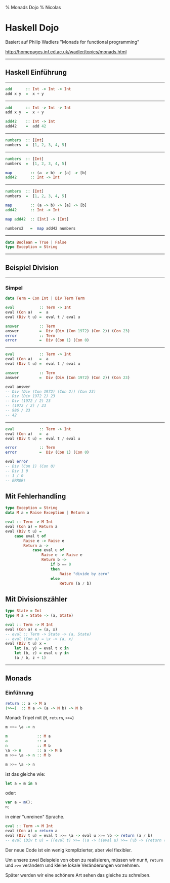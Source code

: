 % Monads Dojo
% Nicolas

# Haskell Dojo

Basiert auf Philip Wadlers "Monads for functional programming"

http://homepages.inf.ed.ac.uk/wadler/topics/monads.html

***

## Haskell Einführung

---

```haskell
add      :: Int -> Int -> Int
add x y  =  x + y
```

---

```haskell
add      :: Int -> Int -> Int
add x y  =  x + y

add42    :: Int -> Int
add42    =  add 42
```

---

```haskell
numbers  :: [Int]
numbers  =  [1, 2, 3, 4, 5]
```

---

```haskell
numbers  :: [Int]
numbers  =  [1, 2, 3, 4, 5]

map        :: (a -> b) -> [a] -> [b]
add42      :: Int -> Int

```

---

```haskell
numbers  :: [Int]
numbers  =  [1, 2, 3, 4, 5]

map        :: (a -> b) -> [a] -> [b]
add42      :: Int -> Int

map add42  :: [Int] -> [Int]

numbers2   =  map add42 numbers

```

---


```haskell
data Boolean = True | False
type Exception = String

```

***

## Beispiel Division

---

### Simpel

```haskell
data Term = Con Int | Div Term Term

eval           :: Term -> Int
eval (Con a)   =  a
eval (Div t u) =  eval t / eval u

answer         :: Term
answer         =  Div (Div (Con 1972) (Con 2)) (Con 23)
error          :: Term
error          =  Div (Con 1) (Con 0)

```

---

```haskell
eval           :: Term -> Int
eval (Con a)   =  a
eval (Div t u) =  eval t / eval u

answer         :: Term
answer         =  Div (Div (Con 1972) (Con 2)) (Con 23)

eval answer
-- Div (Div (Con 1972) (Con 2)) (Con 23)
-- Div (Div 1972 2) 23
-- Div (1972 / 2) 23
-- (1972 / 2) / 23
-- 986 / 23
-- 42
```

---

```haskell
eval           :: Term -> Int
eval (Con a)   =  a
eval (Div t u) =  eval t / eval u

error          :: Term
error          =  Div (Con 1) (Con 0)

eval error
-- Div (Con 1) (Con 0)
-- Div 1 0
-- 1 / 0
-- ERROR!
```

## Mit Fehlerhandling

```haskell
type Exception = String
data M a = Raise Exception | Return a

```

```haskell
eval :: Term -> M Int
eval (Con a) = Return a
eval (Div t u) =
    case eval t of
        Raise e -> Raise e
        Return a ->
            case eval u of
                Raise e -> Raise e
                Return b ->
                    if b == 0
                    then
                        Raise "divide by zero"
                    else
                        Return (a / b)

```
                    
## Mit Divisionszähler

```haskell
type State = Int
type M a = State -> (a, State)

eval :: Term -> M Int
eval (Con a) x = (a, x)
-- eval :: Term -> State -> (a, State)
-- eval (Con a) = \x -> (a, x)
eval (Div t u) x =
    let (a, y) = eval t x in
    let (b, z) = eval u y in
    (a / b, z + 1)

```

***

## Monads

### Einführung

```haskell
return :: a -> M a
(>>=)  :: M a -> (a -> M b) -> M b

```

Monad: Tripel mit (`M`, `return`, `>>=`)

```haskell
m >>= \a -> n

m             :: M a
a             :: a
n             :: M b
\a -> n       :: a -> M b
m >>= \a -> n :: M b
```
                    
                  
```haskell
m >>= \a -> n
```
ist das gleiche wie:
```haskell
let a = m in n
```
oder:
```javascript
var a = m();
n;

```
in einer "unreinen" Sprache.
                    

```haskell
eval :: Term -> M Int
eval (Con a) = return a
eval (Div t u) = eval t >>= \a -> eval u >>= \b -> return (a / b)
-- eval (Div t u) = ((eval t) >>= (\a -> ((eval u) >>= (\b -> (return (a / b)))))
```


Der neue Code ist ein wenig komplizierter, aber viel flexibler.

Um unsere zwei Beispiele von oben zu realisieren, müssen wir nur `M`, `return` und `>>=` verändern und kleine lokale Veränderungen vornehmen.

Später werden wir eine schönere Art sehen das gleiche zu schreiben.
